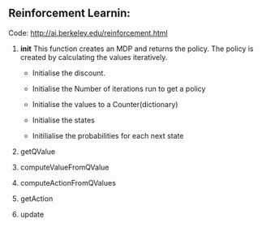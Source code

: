 ## Reinforcement Learnin:

Code: http://ai.berkeley.edu/reinforcement.html

1. __init__
   This function creates an MDP and returns the policy. The policy is created by calculating the values iteratively.
   - Initialise the discount.
   - Initialise the Number of iterations run to get a policy
   - Initialise the values to a Counter(dictionary)
   
   - Initialise the states
   - Initilialise the probabilities for each next state
   
2. getQValue
3. computeValueFromQValue
4. computeActionFromQValues
5. getAction
6. update
